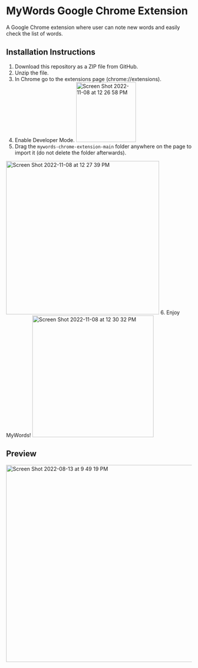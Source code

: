 # MyWords Google Chrome Extension

A Google Chrome extension where user can note new words and easily check the list of words.

## Installation Instructions

1. Download this repository as a ZIP file from GitHub.
2. Unzip the file.
3. In Chrome go to the extensions page (chrome://extensions).
4. Enable Developer Mode. <img width="162" alt="Screen Shot 2022-11-08 at 12 26 58 PM" src="https://user-images.githubusercontent.com/67844037/200633868-910a88f6-1860-4527-ba3e-5d4594b0a1c8.png">
5. Drag the `mywords-chrome-extension-main` folder anywhere on the page to import it (do not delete the folder afterwards).
<img width="415" alt="Screen Shot 2022-11-08 at 12 27 39 PM" src="https://user-images.githubusercontent.com/67844037/200634006-f1eede62-7967-4e38-8ec5-0ed5122bd899.png">
6. Enjoy MyWords! 
<img width="329" alt="Screen Shot 2022-11-08 at 12 30 32 PM" src="https://user-images.githubusercontent.com/67844037/200634914-05f54526-9cfb-4540-8ec9-9b09b48e8831.png">

## Preview

<img width="533" alt="Screen Shot 2022-08-13 at 9 49 19 PM" src="https://user-images.githubusercontent.com/67844037/184519219-92c1cc60-8e81-4923-a79a-1573d352fc00.png">
